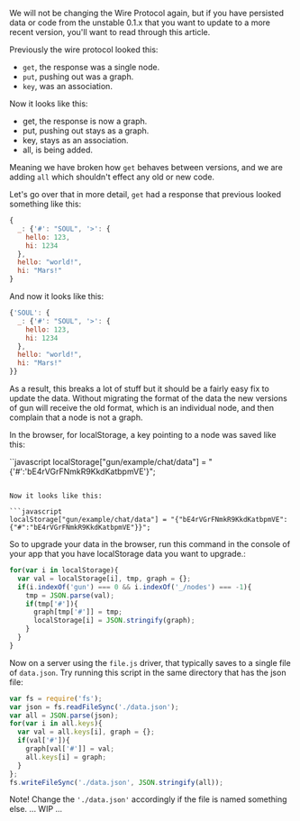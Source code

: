 We will not be changing the Wire Protocol again, but if you have persisted data or code from the unstable 0.1.x that you want to update to a more recent version, you'll want to read through this article.

Previously the wire protocol looked this:

 - `get`, the response was a single node. 
 - `put`, pushing out was a graph.
 - `key`, was an association.

Now it looks like this:

 - get, the response is now a graph.
 - put, pushing out stays as a graph.
 - key, stays as an association.
 - all, is being added.

Meaning we have broken how `get` behaves between versions, and we are adding `all` which shouldn't effect any old or new code.

Let's go over that in more detail, `get` had a response that previous looked something like this:

```javascript
{
  _: {'#': "SOUL", '>': {
    hello: 123,
    hi: 1234
  },
  hello: "world!",
  hi: "Mars!"
}
```

And now it looks like this:

```javascript
{'SOUL': {
  _: {'#': "SOUL", '>': {
    hello: 123,
    hi: 1234
  },
  hello: "world!",
  hi: "Mars!"
}}
```

As a result, this breaks a lot of stuff but it should be a fairly easy fix to update the data. Without migrating the format of the data the new versions of gun will receive the old format, which is an individual node, and then complain that a node is not a graph.

In the browser, for localStorage, a key pointing to a node was saved like this:

``javascript
localStorage["gun/example/chat/data"] = "{'#':'bE4rVGrFNmkR9KkdKatbpmVE'}";
```

Now it looks like this:

```javascript
localStorage["gun/example/chat/data"] = "{"bE4rVGrFNmkR9KkdKatbpmVE":{"#":"bE4rVGrFNmkR9KkdKatbpmVE"}}";
```

So to upgrade your data in the browser, run this command in the console of your app that you have localStorage data you want to upgrade.:

```javascript
for(var i in localStorage){
  var val = localStorage[i], tmp, graph = {};
  if(i.indexOf('gun') === 0 && i.indexOf('_/nodes') === -1){
    tmp = JSON.parse(val);
    if(tmp['#']){
      graph[tmp['#']] = tmp;
      localStorage[i] = JSON.stringify(graph);
    }
  }
}
```

Now on a server using the `file.js` driver, that typically saves to a single file of `data.json`. Try running this script in the same directory that has the json file:

```javascript
var fs = require('fs');
var json = fs.readFileSync('./data.json');
var all = JSON.parse(json);
for(var i in all.keys){ 
  var val = all.keys[i], graph = {};
  if(val['#']){
    graph[val['#']] = val;
    all.keys[i] = graph;
  }
};
fs.writeFileSync('./data.json', JSON.stringify(all));
```
Note! Change the `'./data.json'` accordingly if the file is named something else.
... WIP ...